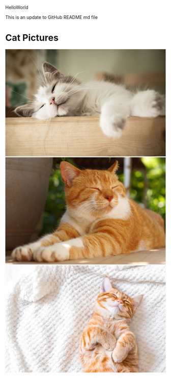 HelloWorld

This is an update to GitHub README md file

# Cat Pictures
![cat.jpg](cat1.jpg)
![cat2.jpg](cat2.jpg)
<img src="cat3.jpg" alt="cat picture 3">
